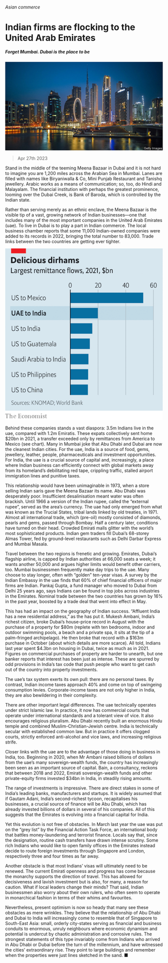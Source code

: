 ###### Asian commerce

# Indian firms are flocking to the United Arab Emirates 

##### Forget Mumbai. Dubai is the place to be 

![image](images/20230429_FNP502.jpg) 

> Apr 27th 2023 

Stand in the middle of the teeming Meena Bazaar in Dubai and it is not hard to imagine you are 1,200 miles across the Arabian Sea in Mumbai. Lanes are filled with names like Biryaniwalla &amp; Co, Mini Punjab Restaurant and Tanishq jewellery. Arabic works as a means of communication; so, too, do Hindi and Malayalam. The financial institution with perhaps the greatest prominence, looming over the Dubai Creek, is Bank of Baroda, which is controlled by the Indian state. 

Rather than serving merely as an ethnic enclave, the Meena Bazaar is the visible tip of a vast, growing network of Indian businesses—one that includes many of the most important companies in the United Arab Emirates (uae). To live in Dubai is to play a part in Indian commerce. The local business chamber reports that some 11,000 Indian-owned companies were added to its records in 2022, bringing the total number to 83,000. Trade links between the two countries are getting ever tighter.

![image](images/20230429_FNC608.png) 


Behind these companies stands a vast diaspora: 3.5m Indians live in the uae, compared with 1.2m Emiratis. These expats collectively sent home $20bn in 2021, a transfer exceeded only by remittances from America to Mexico (see chart). Many in Mumbai joke that Abu Dhabi and Dubai are now the cleanest Indian cities. For the uae, India is a source of food, gems, jewellery, leather, people, pharmaceuticals and investment opportunities. For India, the uae is a crucial source of capital and, increasingly, a place where Indian business can efficiently connect with global markets away from its homeland’s debilitating red tape, crippling traffic, stalled airport immigration lines and punitive taxes.

This relationship would have been unimaginable in 1973, when a store selling Indian saris gave the Meena Bazaar its name. Abu Dhabi was desperately poor. Insufficient desalinisation meant water was often brackish. Until 1966 a version of the Indian rupee, called the “external rupee”, served as the area’s currency. The uae had only emerged from what was known as the Trucial States, tribal lands linked by old treaties, in 1971. Almost all international trade, which (pre-oil) mostly consisted of diamonds, pearls and gems, passed through Bombay. Half a century later, conditions have turned on their head. Crowded Emirati malls glitter with the world’s most sophisticated products. Indian gem traders fill Dubai’s 68-storey Almas Tower, fed by ground-level restaurants such as Delhi Darbar Express and Mumbai Masala.

Travel between the two regions is frenetic and growing. Emirates, Dubai’s flagship airline, is capped by Indian authorities at 66,000 seats a week; it wants another 50,000 and argues higher limits would benefit other carriers, too. Mumbai businessmen frequently make day trips to the uae. Many choose to stay longer, often with “golden” ten-year visas. A survey by the Indian Embassy in the uae finds that 60% of chief financial officers of major firms are Indian. Pankaj Gupta, a fund manager who moved to Dubai from Delhi 25 years ago, says Indians can be found in top jobs across industries in the Emirates. Nominal trade between the two countries has grown by 16% in the past year, boosted by a trade deal that went into effect in May. 

This has had an impact on the geography of Indian success. “Affluent India has a new residential address,” as the has put it. Mukesh Ambani, India’s richest citizen, broke Dubai’s house-price record in August with the purchase of a property for $80m (replete with ten bedrooms, indoor and outdoor swimming pools, a beach and a private spa, it sits at the tip of a palm-fringed archipelago). He then broke that record with a $163m purchase in October (about which details are more scarce). All told, Indians last year spent $4.3bn on housing in Dubai, twice as much as in 2021. Figures on commercial purchases of property are harder to unearth, but one banker reports that interest has been just as intense. These are spurred by odd provisions in India’s tax code that push people who want to get cash out of the country into property investments.

The uae’s tax system exerts its own pull: there are no personal taxes. By contrast, Indian income taxes approach 40% and come on top of swingeing consumption levies. Corporate-income taxes are not only higher in India, they are also bewildering in their complexity. 

There are other important legal differences. The uae technically operates under strict Islamic law. In practice, it now has commercial courts that operate under international standards and a tolerant view of vice. It also encourages religious pluralism. Abu Dhabi recently built an enormous Hindu temple and combined Muslim-Christian-Jewish centre. India is technically secular with established common law. But in practice it offers clogged courts, strictly enforced anti-alcohol and vice laws, and increasing religious strife.

Closer links with the uae are to the advantage of those doing in business in India, too. Beginning in 2020, when Mr Ambani raised billions of dollars from the uae’s many sovereign-wealth funds, the country has increasingly been seen as an important source of capital. Bain, a consultancy, reckons that between 2018 and 2022, Emirati sovereign-wealth funds and other private-equity firms invested $34bn in India, in steadily rising amounts.

The range of investments is impressive. There are direct stakes in some of India’s leading banks, manufacturers and startups. It is widely assumed that if Gautam Adani, India’s second-richest tycoon, recapitalises his businesses, a crucial source of finance will be Abu Dhabi, which has already invested billions of dollars in several of his companies. All of this suggests that the Emirates is evolving into a financial capital for India. 

Yet this evolution is not free of obstacles. In March last year the uae was put on the “grey list” by the Financial Action Task Force, an international body that battles money-laundering and terrorist finance. Locals say that, since the designation, routine cash transfers have drawn intense scrutiny. Some rich Indians who would like to open family offices in the Emirates instead decide to route foreign investments through Singapore and London, respectively three and four times as far away.

Another obstacle is that most Indians’ visas will ultimately need to be renewed. The current Emirati openness and progress has come because the monarchy supports the direction of travel. This has allowed for decisiveness and lavish investment but is also, for many, a reason for caution. What if local leaders change their minds? That said, Indian businessmen also worry about their own rulers, who often seem to operate in monarchical fashion in terms of their whims and favourites. 

Nevertheless, present optimism is now so heady that many see these obstacles as mere wrinkles. They believe that the relationship of Abu Dhabi and Dubai to India will increasingly come to resemble that of Singapore to South-East Asia: small, orderly city-states serving as financial and business conduits to enormous, unruly neighbours where economic dynamism and potential is undercut by chaotic administration and corrosive rules. The strongest statements of this type invariably come from Indians who arrived in Abu Dhabi or Dubai before the turn of the millennium, and have witnessed the cities’ extraordinary rise. They point to large buildings and remember when the properties were just lines sketched in the sand. ■


